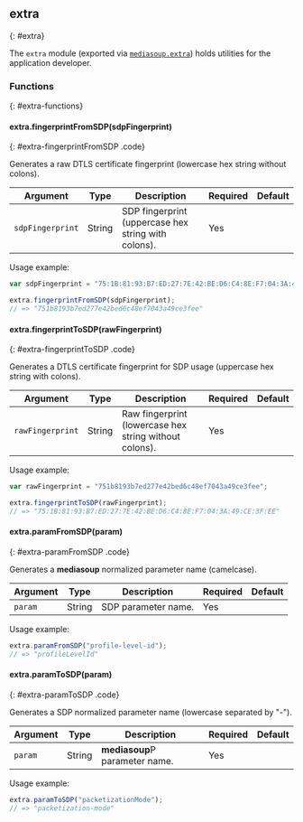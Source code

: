 ## extra
{: #extra}

The `extra` module (exported via [`mediasoup.extra`](#mediasoup-extra)) holds utilities for the application developer.


### Functions
{: #extra-functions}

<section markdown="1">

#### extra.fingerprintFromSDP(sdpFingerprint)
{: #extra-fingerprintFromSDP .code}

Generates a raw DTLS certificate fingerprint (lowercase hex string without colons).

<div markdown="1" class="table-wrapper L3">

Argument         | Type    | Description | Required | Default 
---------------- | ------- | ----------- | -------- | ----------
`sdpFingerprint` | String  | SDP fingerprint (uppercase hex string with colons). | Yes |

</div>

Usage example:

```javascript
var sdpFingerprint = "75:1B:81:93:B7:ED:27:7E:42:BE:D6:C4:8E:F7:04:3A:49:CE:3F:EE";

extra.fingerprintFromSDP(sdpFingerprint);
// => "751b8193b7ed277e42bed6c48ef7043a49ce3fee"
```

#### extra.fingerprintToSDP(rawFingerprint)
{: #extra-fingerprintToSDP .code}

Generates a DTLS certificate fingerprint for SDP usage (uppercase hex string with colons).

<div markdown="1" class="table-wrapper L3">

Argument         | Type    | Description | Required | Default 
---------------- | ------- | ----------- | -------- | ----------
`rawFingerprint` | String  | Raw fingerprint (lowercase hex string without colons). | Yes |

</div>

Usage example:

```javascript
var rawFingerprint = "751b8193b7ed277e42bed6c48ef7043a49ce3fee";

extra.fingerprintToSDP(rawFingerprint);
// => "75:1B:81:93:B7:ED:27:7E:42:BE:D6:C4:8E:F7:04:3A:49:CE:3F:EE"
```

#### extra.paramFromSDP(param)
{: #extra-paramFromSDP .code}

Generates a **mediasoup** normalized parameter name (camelcase).

<div markdown="1" class="table-wrapper L3">

Argument   | Type    | Description | Required | Default 
---------- | ------- | ----------- | -------- | ----------
`param`    | String  | SDP parameter name. | Yes |

</div>

Usage example:

```javascript
extra.paramFromSDP("profile-level-id");
// => "profileLevelId"
```

#### extra.paramToSDP(param)
{: #extra-paramToSDP .code}

Generates a SDP normalized parameter name (lowercase separated by "-").

<div markdown="1" class="table-wrapper L3">

Argument   | Type    | Description | Required | Default 
---------- | ------- | ----------- | -------- | ----------
`param`    | String  | **mediasoup**P parameter name. | Yes |

</div>

Usage example:

```javascript
extra.paramToSDP("packetizationMode");
// => "packetization-mode"
```

</section>
